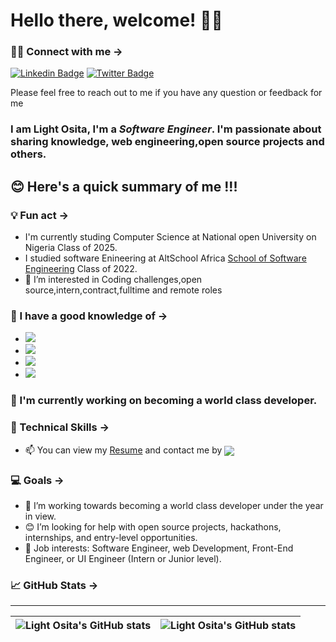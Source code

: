 


 # Hello there, welcome! 👋🏾

###  🤝🏽 Connect with me →
[![Linkedin Badge](https://img.shields.io/badge/-lightosita-blue?style=for-the-badge&logo=Linkedin&logoColor=white&link=https://www.linkedin.com/in/Osita-light)](https://www.linkedin.com/in/Osita-light) [![Twitter Badge](https://img.shields.io/badge/-@ositalight-1ca0f1?style=for-the-badge&logo=twitter&logoColor=white&link=https://twitter.com/OsitaLight)](https://twitter.com/OsitaLight)

Please feel free to reach out to me if you have any question or feedback for me

### I am **Light Osita**, I'm a *Software Engineer*. I'm passionate about sharing knowledge, web engineering,open source projects and others.

## 😊 Here's a quick summary of me !!!

 ### 💡 Fun act →
  *  I'm currently studing Computer Science at National open University on Nigeria Class of 2025.
 *  I studied software Enineering at AltSchool Africa <a href="https://www.altschoolafrica.com/schools/engineering" target="_blank">School of Software Engineering</a> Class of 2022.
 * 👀 I’m interested in Coding challenges,open source,intern,contract,fulltime and remote roles
 
 ### 🌱 I have a good knowledge of →
 * <img src="https://img.shields.io/badge/JavaScript-F7DF1E?style=for-the-badge&logo=javascript&logoColor=black"> 
 * <img src="https://img.shields.io/badge/React-20232A?style=for-the-badge&logo=react&logoColor=61DAFB">
 * <img src="https://img.shields.io/badge/Vue-20232A?style=for-the-badge&logo=vue&logoColor=61DAFB">
 * <img src="https://img.shields.io/badge/Css-20232A?style=for-the-badge&logo=css&logoColor=61DAFB">

### 🔭 I'm currently working on becoming a world class developer.


### 💼 Technical Skills →
* 📫 You can view my <a href="(https://flowcv.com/resume/q777605fua)" target="_blank">Resume</a> and contact me by <a href="mailto: lightazuh75@gmail.com">   <a href="mailto: lightazuh@yahoo.com"> <img src="https://img.shields.io/badge/Gmail-D14836?style=for-the-badge&logo=gmail&logoColor=white" align="center"></a>

### 💻 Goals →
 * 💞️ I’m working towards becoming a world class developer under the year in view.
 * 😊 I’m looking for help with open source projects, hackathons, internships, and entry-level opportunities.
 * 💼 Job interests: Software Engineer, web Development, Front-End Engineer, or UI Engineer (Intern or Junior level).
 
 ### 📈 GitHub Stats →

 
 ---

| <img align="center" src="https://github-readme-streak-stats.herokuapp.com?user=lightosita&theme=tokyonight&stroke=DD59CF&show_icons=true&include_all_commits=true&hide_border=true" alt="Light Osita's GitHub stats" /> | <img align="center" src="https://github-readme-stats.vercel.app/api/top-langs/?username=lightosita&langs_count=8&layout=compact&hide_border=true" alt="Light Osita's GitHub stats" /> |
| ------------- | ------------- |


<!---
lightosita/lightosita is a ✨ special ✨ repository because its `README.md` (this file) appears on your GitHub profile.
You can click the Preview link to take a look at your changes.
--->
